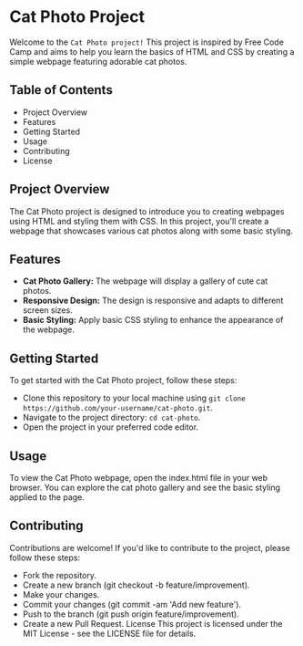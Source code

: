 # Cat Photo Project
Welcome to the `Cat Photo project!` This project is inspired by Free Code Camp and aims to help you learn the basics of HTML and CSS by creating a simple webpage featuring adorable cat photos.

## Table of Contents
- Project Overview
- Features
- Getting Started
- Usage
- Contributing
- License
## Project Overview
The Cat Photo project is designed to introduce you to creating webpages using HTML and styling them with CSS. In this project, you'll create a webpage that showcases various cat photos along with some basic styling.

## Features
- **Cat Photo Gallery:** The webpage will display a gallery of cute cat photos.
- **Responsive Design:** The design is responsive and adapts to different screen sizes.
- **Basic Styling:** Apply basic CSS styling to enhance the appearance of the webpage.
## Getting Started
To get started with the Cat Photo project, follow these steps:

- Clone this repository to your local machine using `git clone https://github.com/your-username/cat-photo.git`.
- Navigate to the project directory: `cd cat-photo`.
- Open the project in your preferred code editor.
## Usage
To view the Cat Photo webpage, open the index.html file in your web browser. You can explore the cat photo gallery and see the basic styling applied to the page.

## Contributing
Contributions are welcome! If you'd like to contribute to the project, please follow these steps:

- Fork the repository.
- Create a new branch (git checkout -b feature/improvement).
- Make your changes.
- Commit your changes (git commit -am 'Add new feature').
- Push to the branch (git push origin feature/improvement).
- Create a new Pull Request.
License
This project is licensed under the MIT License - see the LICENSE file for details.
